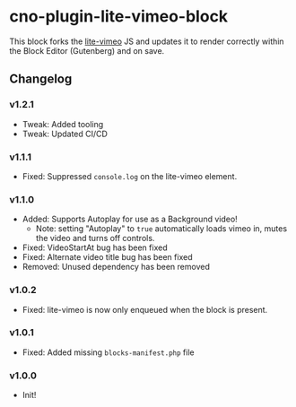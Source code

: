 # cno-plugin-lite-vimeo-block

This block forks the [lite-vimeo](https://github.com/choctaw-nation/lite-vimeo) JS and updates it to render correctly within the Block Editor (Gutenberg) and on save.

## Changelog

### v1.2.1

-   Tweak: Added tooling
-   Tweak: Updated CI/CD

### v1.1.1

-   Fixed: Suppressed `console.log` on the lite-vimeo element.

### v1.1.0

-   Added: Supports Autoplay for use as a Background video!
    -   Note: setting "Autoplay" to `true` automatically loads vimeo in, mutes the video and turns off controls.
-   Fixed: VideoStartAt bug has been fixed
-   Fixed: Alternate video title bug has been fixed
-   Removed: Unused dependency has been removed

### v1.0.2

-   Fixed: lite-vimeo is now only enqueued when the block is present.

### v1.0.1

-   Fixed: Added missing `blocks-manifest.php` file

### v1.0.0

-   Init!
